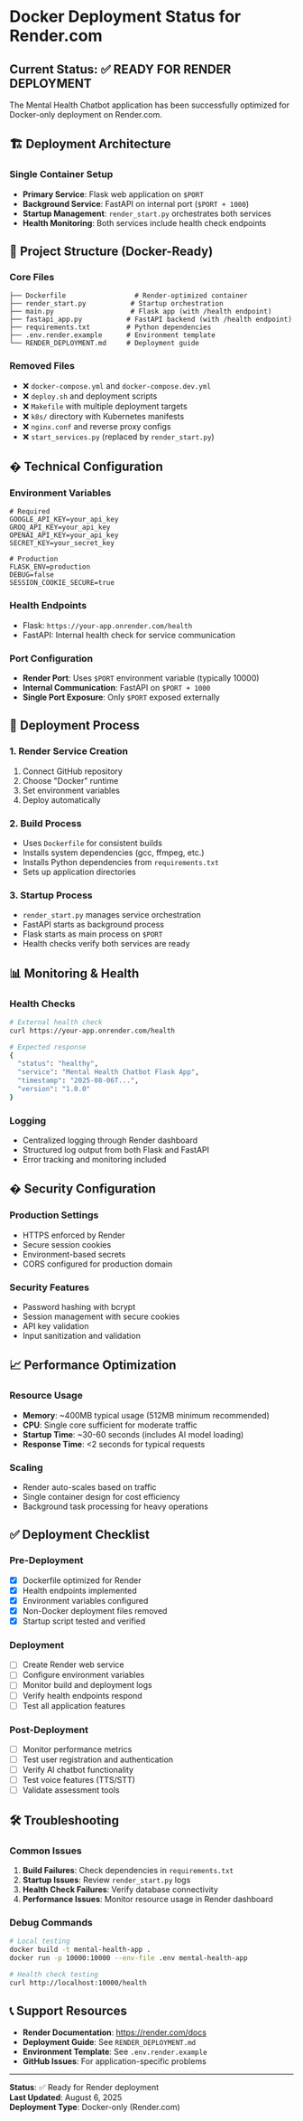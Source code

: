 # Docker Deployment Status for Render.com

## Current Status: ✅ READY FOR RENDER DEPLOYMENT

The Mental Health Chatbot application has been successfully optimized for Docker-only deployment on Render.com.

## 🏗️ Deployment Architecture

### Single Container Setup
- **Primary Service**: Flask web application on `$PORT`
- **Background Service**: FastAPI on internal port (`$PORT + 1000`)
- **Startup Management**: `render_start.py` orchestrates both services
- **Health Monitoring**: Both services include health check endpoints

## 📁 Project Structure (Docker-Ready)

### Core Files
```
├── Dockerfile                 # Render-optimized container
├── render_start.py           # Startup orchestration
├── main.py                   # Flask app (with /health endpoint)
├── fastapi_app.py           # FastAPI backend (with /health endpoint)
├── requirements.txt         # Python dependencies
├── .env.render.example      # Environment template
└── RENDER_DEPLOYMENT.md     # Deployment guide
```

### Removed Files
- ❌ `docker-compose.yml` and `docker-compose.dev.yml`
- ❌ `deploy.sh` and deployment scripts
- ❌ `Makefile` with multiple deployment targets
- ❌ `k8s/` directory with Kubernetes manifests
- ❌ `nginx.conf` and reverse proxy configs
- ❌ `start_services.py` (replaced by `render_start.py`)

## � Technical Configuration

### Environment Variables
```env
# Required
GOOGLE_API_KEY=your_api_key
GROQ_API_KEY=your_api_key
OPENAI_API_KEY=your_api_key
SECRET_KEY=your_secret_key

# Production
FLASK_ENV=production
DEBUG=false
SESSION_COOKIE_SECURE=true
```

### Health Endpoints
- Flask: `https://your-app.onrender.com/health`
- FastAPI: Internal health check for service communication

### Port Configuration
- **Render Port**: Uses `$PORT` environment variable (typically 10000)
- **Internal Communication**: FastAPI on `$PORT + 1000`
- **Single Port Exposure**: Only `$PORT` exposed externally

## 🚀 Deployment Process

### 1. Render Service Creation
1. Connect GitHub repository
2. Choose "Docker" runtime
3. Set environment variables
4. Deploy automatically

### 2. Build Process
- Uses `Dockerfile` for consistent builds
- Installs system dependencies (gcc, ffmpeg, etc.)
- Installs Python dependencies from `requirements.txt`
- Sets up application directories

### 3. Startup Process
- `render_start.py` manages service orchestration
- FastAPI starts as background process
- Flask starts as main process on `$PORT`
- Health checks verify both services are ready

## 📊 Monitoring & Health

### Health Checks
```bash
# External health check
curl https://your-app.onrender.com/health

# Expected response
{
  "status": "healthy",
  "service": "Mental Health Chatbot Flask App",
  "timestamp": "2025-08-06T...",
  "version": "1.0.0"
}
```

### Logging
- Centralized logging through Render dashboard
- Structured log output from both Flask and FastAPI
- Error tracking and monitoring included

## � Security Configuration

### Production Settings
- HTTPS enforced by Render
- Secure session cookies
- Environment-based secrets
- CORS configured for production domain

### Security Features
- Password hashing with bcrypt
- Session management with secure cookies
- API key validation
- Input sanitization and validation

## 📈 Performance Optimization

### Resource Usage
- **Memory**: ~400MB typical usage (512MB minimum recommended)
- **CPU**: Single core sufficient for moderate traffic
- **Startup Time**: ~30-60 seconds (includes AI model loading)
- **Response Time**: <2 seconds for typical requests

### Scaling
- Render auto-scales based on traffic
- Single container design for cost efficiency
- Background task processing for heavy operations

## ✅ Deployment Checklist

### Pre-Deployment
- [x] Dockerfile optimized for Render
- [x] Health endpoints implemented
- [x] Environment variables configured
- [x] Non-Docker deployment files removed
- [x] Startup script tested and verified

### Deployment
- [ ] Create Render web service
- [ ] Configure environment variables
- [ ] Monitor build and deployment logs
- [ ] Verify health endpoints respond
- [ ] Test all application features

### Post-Deployment
- [ ] Monitor performance metrics
- [ ] Test user registration and authentication
- [ ] Verify AI chatbot functionality
- [ ] Test voice features (TTS/STT)
- [ ] Validate assessment tools

## 🛠️ Troubleshooting

### Common Issues
1. **Build Failures**: Check dependencies in `requirements.txt`
2. **Startup Issues**: Review `render_start.py` logs
3. **Health Check Failures**: Verify database connectivity
4. **Performance Issues**: Monitor resource usage in Render dashboard

### Debug Commands
```bash
# Local testing
docker build -t mental-health-app .
docker run -p 10000:10000 --env-file .env mental-health-app

# Health check testing
curl http://localhost:10000/health
```

## 📞 Support Resources

- **Render Documentation**: https://render.com/docs
- **Deployment Guide**: See `RENDER_DEPLOYMENT.md`
- **Environment Template**: See `.env.render.example`
- **GitHub Issues**: For application-specific problems

---

**Status**: ✅ Ready for Render deployment  
**Last Updated**: August 6, 2025  
**Deployment Type**: Docker-only (Render.com)
